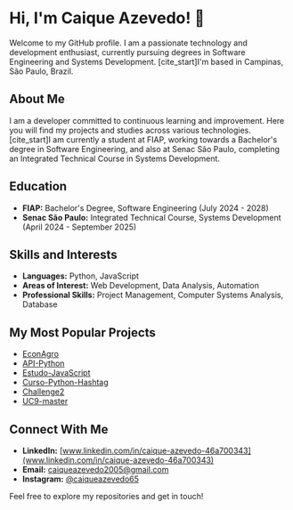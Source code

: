 # Hi, I'm Caique Azevedo! 👋

Welcome to my GitHub profile. I am a passionate technology and development enthusiast, currently pursuing degrees in Software Engineering and Systems Development. [cite_start]I'm based in Campinas, São Paulo, Brazil. 

## About Me

I am a developer committed to continuous learning and improvement. Here you will find my projects and studies across various technologies. [cite_start]I am currently a student at FIAP, working towards a Bachelor's degree in Software Engineering, and also at Senac São Paulo, completing an Integrated Technical Course in Systems Development. 

## Education

* **FIAP:** Bachelor's Degree, Software Engineering (July 2024 - 2028) 
* **Senac São Paulo:** Integrated Technical Course, Systems Development (April 2024 - September 2025) 

## Skills and Interests

* **Languages:** Python, JavaScript
* **Areas of Interest:** Web Development, Data Analysis, Automation
* **Professional Skills:** Project Management, Computer Systems Analysis, Database 

## My Most Popular Projects

* [EconAgro](https://github.com/CaiqueAzevedo65/EconAgro)
* [API-Python](https://github.com/CaiqueAzevedo65/API-Python)
* [Estudo-JavaScript](https://github.com/CaiqueAzevedo65/Estudo-JavaScript)
* [Curso-Python-Hashtag](https://github.com/CaiqueAzevedo65/Curso-Python-Hashtag)
* [Challenge2](https://github.com/CaiqueAzevedo65/Challenge2)
* [UC9-master](https://github.com/CaiqueAzevedo65/UC9-master)

## Connect With Me

* **LinkedIn:** [www.linkedin.com/in/caique-azevedo-46a700343](www.linkedin.com/in/caique-azevedo-46a700343) 
* **Email:** [caiqueazevedo2005@gmail.com](mailto:caiqueazevedo2005@gmail.com) 
* **Instagram:** [@caiqueazevedo65](https://www.instagram.com/caiqueazevedo65)

Feel free to explore my repositories and get in touch!
